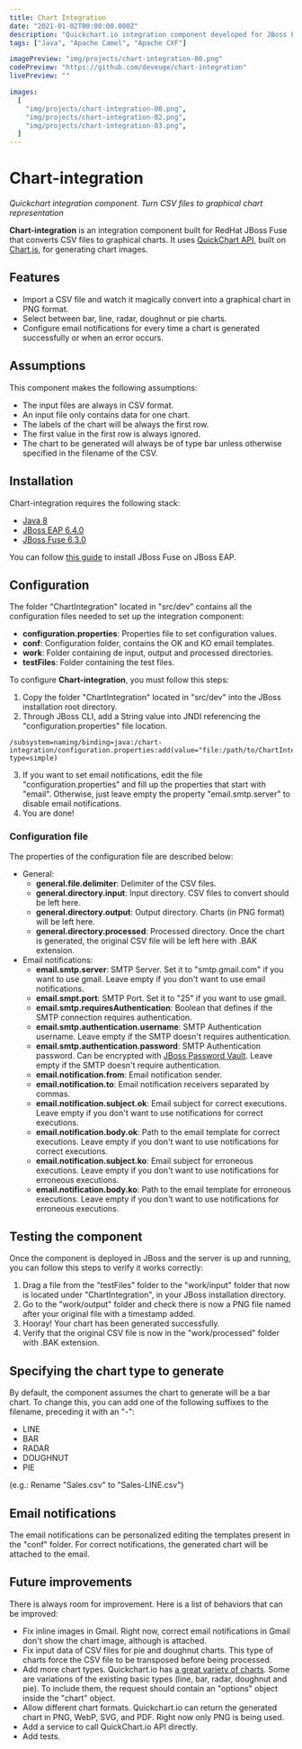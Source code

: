 ```yaml
---
title: Chart Integration
date: "2021-01-02T00:00:00.000Z"
description: "Quickchart.io integration component developed for JBoss Fuse. Transforms information contained in CSV files into graphical representations."
tags: ["Java", "Apache Camel", "Apache CXF"]

imagePreview: "img/projects/chart-integration-00.png"
codePreview: "https://github.com/deveuge/chart-integration"
livePreview: ""

images:
  [
    "img/projects/chart-integration-00.png",
    "img/projects/chart-integration-02.png",
    "img/projects/chart-integration-03.png",
  ]
---
```


# Chart-integration

_Quickchart integration component. Turn CSV files to graphical chart representation_

**Chart-integration** is an integration component built for RedHat JBoss Fuse that converts CSV files to graphical charts. It uses [QuickChart API](https://quickchart.io/), built on [Chart.js](https://www.chartjs.org/), for generating chart images.

## Features

- Import a CSV file and watch it magically convert into a graphical chart in PNG format.
- Select between bar, line, radar, doughnut or pie charts.
- Configure email notifications for every time a chart is generated successfully or when an error occurs.

## Assumptions

This component makes the following assumptions:

- The input files are always in CSV format.
- An input file only contains data for one chart.
- The labels of the chart will be always the first row.
- The first value in the first row is always ignored.
- The chart to be generated will always be of type bar unless otherwise specified in the filename of the CSV.

## Installation

Chart-integration requires the following stack:

- [Java 8](https://www.java.com/en/download/help/java8.html)
- [JBoss EAP 6.4.0](https://developers.redhat.com/products/eap/download)
- [JBoss Fuse 6.3.0](https://access.redhat.com/jbossnetwork/restricted/listSoftware.html?downloadType=distributions&product=jboss.fuse&version=6.3)

You can follow [this guide](https://access.redhat.com/documentation/en-us/red_hat_jboss_fuse/6.3/html/installation_on_jboss_eap/installing_red_hat_jboss_fuse_on_eap) to install JBoss Fuse on JBoss EAP.

## Configuration

The folder "ChartIntegration" located in "src/dev" contains all the configuration files needed to set up the integration component:

- **configuration.properties**: Properties file to set configuration values.
- **conf**: Configuration folder, contains the OK and KO email templates.
- **work**: Folder containing de input, output and processed directories.
- **testFiles**: Folder containing the test files.

To configure **Chart-integration**, you must follow this steps:

1. Copy the folder "ChartIntegration" located in "src/dev" into the JBoss installation root directory.
2. Through JBoss CLI, add a String value into JNDI referencing the "configuration.properties" file location.

```
/subsystem=naming/binding=java:/chart-integration/configuration.properties:add(value="file:/path/to/ChartIntegration/configuration.properties",binding-type=simple)
```

3. If you want to set email notifications, edit the file "configuration.properties" and fill up the properties that start with "email". Otherwise, just leave empty the property "email.smtp.server" to disable email notifications.
4. You are done!

### Configuration file

The properties of the configuration file are described below:

- General:
  - **general.file.delimiter**: Delimiter of the CSV files.
  - **general.directory.input**: Input directory. CSV files to convert should be left here.
  - **general.directory.output**: Output directory. Charts (in PNG format) will be left here.
  - **general.directory.processed**: Processed directory. Once the chart is generated, the original CSV file will be left here with .BAK extension.
- Email notifications:
  - **email.smtp.server**: SMTP Server. Set it to "smtp.gmail.com" if you want to use gmail. Leave empty if you don't want to use email notifications.
  - **email.smpt.port**: SMTP Port. Set it to "25" if you want to use gmail.
  - **email.smtp.requiresAuthentication**: Boolean that defines if the SMTP connection requires authentication.
  - **email.smtp.authentication.username**: SMTP Authentication username. Leave empty if the SMTP doesn't requires authentication.
  - **email.smtp.authentication.password**: SMTP Authentication password. Can be encrypted with [JBoss Password Vault](https://access.redhat.com/documentation/en-us/red_hat_jboss_enterprise_application_platform/6.4/html/security_guide/configure_and_use_password_vault). Leave empty if the SMTP doesn't require authentication.
  - **email.notification.from**: Email notification sender.
  - **email.notification.to**: Email notification receivers separated by commas.
  - **email.notification.subject.ok**: Email subject for correct executions. Leave empty if you don't want to use notifications for correct executions.
  - **email.notification.body.ok**: Path to the email template for correct executions. Leave empty if you don't want to use notifications for correct executions.
  - **email.notification.subject.ko**: Email subject for erroneous executions. Leave empty if you don't want to use notifications for erroneous executions.
  - **email.notification.body.ko**: Path to the email template for erroneous executions. Leave empty if you don't want to use notifications for erroneous executions.

## Testing the component

Once the component is deployed in JBoss and the server is up and running, you can follow this steps to verify it works correctly:

1. Drag a file from the "testFiles" folder to the "work/input" folder that now is located under "ChartIntegration", in your JBoss installation directory.
2. Go to the "work/output" folder and check there is now a PNG file named after your original file with a timestamp added.
3. Hooray! Your chart has been generated successfully.
4. Verify that the original CSV file is now in the "work/processed" folder with .BAK extension.

## Specifying the chart type to generate

By default, the component assumes the chart to generate will be a bar chart.
To change this, you can add one of the following suffixes to the filename, preceding it with an "-":

- LINE
- BAR
- RADAR
- DOUGHNUT
- PIE

(e.g.: Rename "Sales.csv" to "Sales-LINE.csv")

## Email notifications

The email notifications can be personalized editing the templates present in the "conf" folder.
For correct notifications, the generated chart will be attached to the email.

## Future improvements

There is always room for improvement. Here is a list of behaviors that can be improved:

- Fix inline images in Gmail. Right now, correct email notifications in Gmail don't show the chart image, although is attached.
- Fix input data of CSV files for pie and doughnut charts. This type of charts force the CSV file to be transposed before being processed.
- Add more chart types. Quickchart.io has [a great variety of charts](https://quickchart.io/gallery/). Some are variations of the existing basic types (line, bar, radar, doughnut and pie). To include them, the request should contain an "options" object inside the "chart" object.
- Allow different chart formats. Quickchart.io can return the generated chart in PNG, WebP, SVG, and PDF. Right now only PNG is being used.
- Add a service to call QuickChart.io API directly.
- Add tests.
